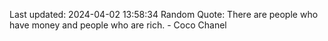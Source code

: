 Last updated: 2024-04-02 13:58:34
Random Quote: There are people who have money and people who are rich. - Coco Chanel